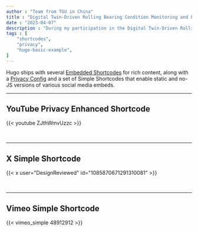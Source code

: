 ```yaml
---
author : "Team from TGU in China"
title : "Digital Twin-Driven Rolling Bearing Condition Monitoring and Fault Diagnosis System"
date : "2023-04-07"
description : "During my participation in the Digital Twin-Driven Rolling Bearing Condition Monitoring and Fault Diagnosis System project, I was fully involved in the entire process from technical solution design to system implementation and testing. Focusing on the pain points of rolling bearing operation and maintenance, the project integrates digital twin, deep learning and other technologies to build an intelligent system featuring virtual-real interaction and accurate diagnosis. It aims to solve problems such as low efficiency of traditional regular maintenance and difficulty in fault identification under complex working conditions, and promote the digital upgrading of the equipment manufacturing industry. The details are elaborated from two aspects: core functions and target tasks."
tags : [
    "shortcodes",
    "privacy",
    "hugo-basic-example",
]
---
```


Hugo ships with several [Embedded Shortcodes](https://gohugo.io/content-management/shortcodes/#embedded) for rich content, along with a [Privacy Config](https://gohugo.io/about/hugo-and-gdpr/) and a set of Simple Shortcodes that enable static and no-JS versions of various social media embeds.
<!--more-->
---

## YouTube Privacy Enhanced Shortcode

{{< youtube ZJthWmvUzzc >}}

<br>

---

## X Simple Shortcode

{{< x user="DesignReviewed" id="1085870671291310081" >}}

<br>

---

## Vimeo Simple Shortcode

{{< vimeo_simple 48912912 >}}
